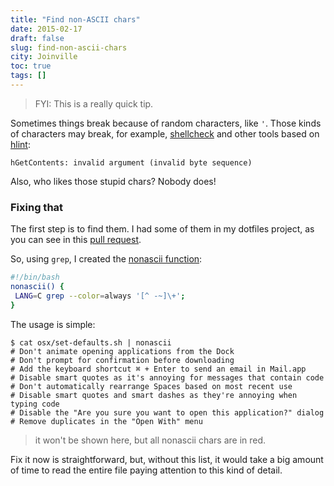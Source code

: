 ```yaml
---
title: "Find non-ASCII chars"
date: 2015-02-17
draft: false
slug: find-non-ascii-chars
city: Joinville
toc: true
tags: []
---
```


> FYI: This is a really quick tip.

Sometimes things break because of random characters, like `'`. Those kinds of characters may break, for example, [shellcheck](http://www.shellcheck.net/) and other tools based on [hlint](https://github.com/ndmitchell/hlint):

```
hGetContents: invalid argument (invalid byte sequence)
```

Also, who likes those stupid chars? Nobody does!

### Fixing that

The first step is to find them. I had some of them in my dotfiles project, as you can see in this [pull request](https://github.com/caarlos0/dotfiles/pull/36).

So, using `grep`, I created the [nonascii function](https://github.com/caarlos0/dotfiles/commit/da1bfe4d895aad8efc9ba79cac46e2b545514576): 

```sh
#!/bin/bash
nonascii() {
 LANG=C grep --color=always '[^ -~]\+';
}
```

The usage is simple:

```
$ cat osx/set-defaults.sh | nonascii
# Don't animate opening applications from the Dock
# Don't prompt for confirmation before downloading
# Add the keyboard shortcut ⌘ + Enter to send an email in Mail.app
# Disable smart quotes as it's annoying for messages that contain code
# Don't automatically rearrange Spaces based on most recent use
# Disable smart quotes and smart dashes as they're annoying when typing code
# Disable the "Are you sure you want to open this application?" dialog
# Remove duplicates in the "Open With" menu
```

> it won't be shown here, but all nonascii chars are in red.

Fix it now is straightforward, but, without this list, it would take a big amount of time to read the entire file paying attention to this kind of detail.
